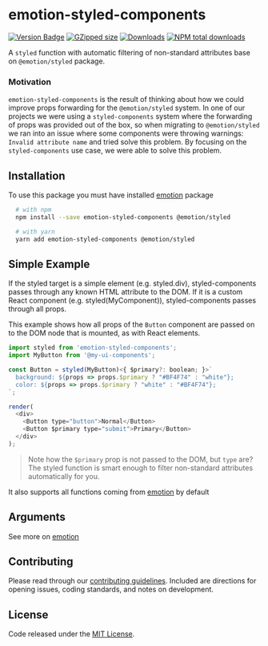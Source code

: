 # emotion-styled-components

[![Version Badge][npm-version-svg]][package-url]
[![GZipped size][npm-minzip-svg]][bundlephobia-url]
[![Downloads][downloads-image]][downloads-url]
[![NPM total downloads][total-downloads-svg]][total-downloads-url]

A `styled` function with automatic filtering of non-standard attributes base on `@emotion/styled` package.<br />

### Motivation

`emotion-styled-components` is the result of thinking about how we could improve props forwarding for the `@emotion/styled` system. In one of our projects we were using a `styled-components` system where the forwarding of props was provided out of the box, so when migrating to `@emotion/styled` we ran into an issue where some components were throwing warnings: `Invalid attribute name` and tried solve this problem. By focusing on the `styled-components` use case, we were able to solve this problem.

## Installation

To use this package you must have installed [emotion](https://emotion.sh/docs/install) package

```bash
  # with npm
  npm install --save emotion-styled-components @emotion/styled
```

```bash
  # with yarn
  yarn add emotion-styled-components @emotion/styled
```

## Simple Example

If the styled target is a simple element (e.g. styled.div), styled-components passes through any known HTML attribute to the DOM. If it is a custom React component (e.g. styled(MyComponent)), styled-components passes through all props.

This example shows how all props of the `Button` component are passed on to the DOM node that is mounted, as with React elements.

```js
import styled from 'emotion-styled-components';
import MyButton from '@my-ui-components';

const Button = styled(MyButton)<{ $primary?: boolean; }>`
  background: ${props => props.$primary ? "#BF4F74" : "white"};
  color: ${props => props.$primary ? "white" : "#BF4F74"};
`;

render(
  <div>
    <Button type="button">Normal</Button>
    <Button $primary type="submit">Primary</Button>
  </div>
);
```

> Note how the `$primary` prop is not passed to the DOM, but `type` are? The styled function is smart enough to filter non-standard attributes automatically for you.

It also supports all functions coming from [emotion](https://emotion.sh/docs/styled) by default

## Arguments

See more on [emotion](https://emotion.sh/docs/styled)

## Contributing

Please read through our [contributing guidelines](https://github.com/vdmrgv/emotion-styled-components/blob/main/CONTRIBUTING.md). Included are directions for opening issues, coding standards, and notes on development.

## License

Code released under the [MIT License][license-url].

[package-url]: https://npmjs.org/package/emotion-styled-components
[npm-version-svg]: https://img.shields.io/npm/v/emotion-styled-components.svg
[npm-minzip-svg]: https://img.shields.io/bundlephobia/minzip/emotion-styled-components.svg
[bundlephobia-url]: https://bundlephobia.com/result?p=emotion-styled-components
[license-url]: LICENSE
[downloads-image]: http://img.shields.io/npm/dm/emotion-styled-components.svg
[downloads-url]: http://npm-stat.com/charts.html?package=emotion-styled-components
[total-downloads-svg]: https://img.shields.io/npm/dt/emotion-styled-components.svg?style=flat
[total-downloads-url]: https://npmcharts.com/compare/emotion-styled-components?minimal=true

